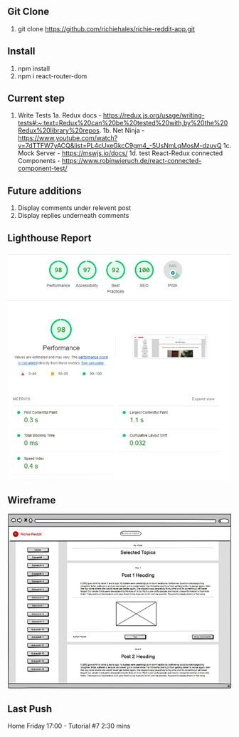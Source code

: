 ## Git Clone
1. git clone https://github.com/richiehales/richie-reddit-app.git

## Install
1. npm install
2. npm i react-router-dom

## Current step
1. Write Tests 
   1a. Redux docs - https://redux.js.org/usage/writing-tests#:~:text=Redux%20can%20be%20tested%20with,by%20the%20Redux%20library%20repos.
   1b. Net Ninja - https://www.youtube.com/watch?v=7dTTFW7yACQ&list=PL4cUxeGkcC9gm4_-5UsNmLqMosM-dzuvQ
   1c. Mock Server - https://mswjs.io/docs/
   1d. test React-Redux connected Components - https://www.robinwieruch.de/react-connected-component-test/
      
## Future additions
1. Display comments under relevent post
2. Display replies underneath comments

## Lighthouse Report
![image info](./images/lighthouse.jpg)

## Wireframe
![image info](./images/postspage.jpg)

## Last Push
Home Friday 17:00 - Tutorial #7 2:30 mins

